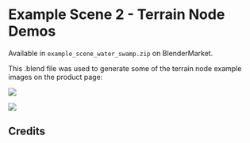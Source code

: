 # Example Scene 2 - Terrain Node Demos

Available in `example_scene_water_swamp.zip` on BlenderMarket.

This .blend file was used to generate some of the terrain node example images on the product page:

![](media/example-scenes/swamp_day.jpg)

![](media/example-scenes/swamp_dawn.jpg)

## Credits